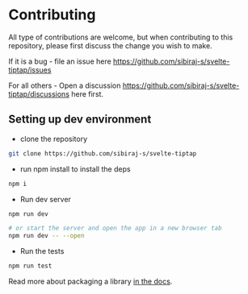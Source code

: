 # Contributing

All type of contributions are welcome, but when contributing to this repository, please first discuss the change you wish to make.

If it is a bug - file an issue here https://github.com/sibiraj-s/svelte-tiptap/issues

For all others - Open a discussion https://github.com/sibiraj-s/svelte-tiptap/discussions here first.

## Setting up dev environment

- clone the repository

```bash
git clone https://github.com/sibiraj-s/svelte-tiptap
```

- run npm install to install the deps

```bash
npm i
```

- Run dev server

```bash
npm run dev

# or start the server and open the app in a new browser tab
npm run dev -- --open
```

- Run the tests

```bash
npm run test
```

Read more about packaging a library [in the docs](https://kit.svelte.dev/docs/packaging).
